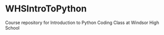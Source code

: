 # WHSIntroToPython
Course repository for Introduction to Python Coding Class at Windsor High School
